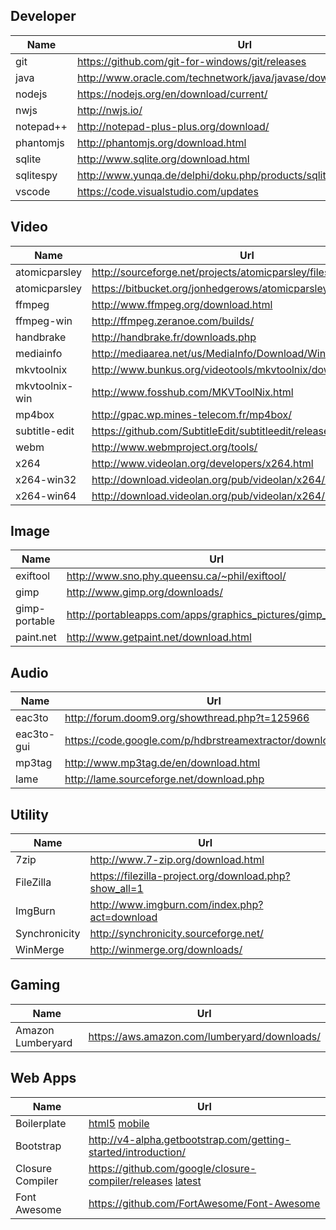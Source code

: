 
## Developer
Name          | Url                                                                | Version
----          | ---                                                                | ---
git           | https://github.com/git-for-windows/git/releases                    | 2.11.1
java          | http://www.oracle.com/technetwork/java/javase/downloads/index.html | 8u121
nodejs        | https://nodejs.org/en/download/current/                            | 7.6.0
nwjs          | http://nwjs.io/                                                    | 0.13.3
notepad++     | http://notepad-plus-plus.org/download/                             | 6.9.1
phantomjs     | http://phantomjs.org/download.html                                 | 2.1.1
sqlite        | http://www.sqlite.org/download.html                                | 3.17.0
sqlitespy     | http://www.yunqa.de/delphi/doku.php/products/sqlitespy/index       | 1.9.11
vscode        | https://code.visualstudio.com/updates                              | 1.9.1

## Video
Name           | Url                                                                | Version
----           | ---                                                                | ---
atomicparsley  | http://sourceforge.net/projects/atomicparsley/files/atomicparsley/ | 0.9.0
atomicparsley  | https://bitbucket.org/jonhedgerows/atomicparsley/downloads         | 0.9.6
ffmpeg         | http://www.ffmpeg.org/download.html                                | 3.2.4
ffmpeg-win     | http://ffmpeg.zeranoe.com/builds/                                  | 
handbrake      | http://handbrake.fr/downloads.php                                  | 1.0.2
mediainfo      | http://mediaarea.net/us/MediaInfo/Download/Windows                 | 0.7.92.1
mkvtoolnix     | http://www.bunkus.org/videotools/mkvtoolnix/downloads.html         | 9.9.0
mkvtoolnix-win | http://www.fosshub.com/MKVToolNix.html                             | 9.9.0
mp4box         | http://gpac.wp.mines-telecom.fr/mp4box/                            | 0.5.2
subtitle-edit  | https://github.com/SubtitleEdit/subtitleedit/releases              | 3.5.1
webm           | http://www.webmproject.org/tools/                                  | 
x264           | http://www.videolan.org/developers/x264.html                       | 
x264-win32     | http://download.videolan.org/pub/videolan/x264/binaries/win32/     | 
x264-win64     | http://download.videolan.org/pub/videolan/x264/binaries/win64/     | 

## Image
Name          | Url                                                                | Version
----          | ---                                                                | ---
exiftool      | http://www.sno.phy.queensu.ca/~phil/exiftool/                      | 10.43
gimp          | http://www.gimp.org/downloads/                                     | 2.8.20
gimp-portable | http://portableapps.com/apps/graphics_pictures/gimp_portable       | 2.8.20
paint.net     | http://www.getpaint.net/download.html                              | 4.0.13

## Audio
Name       | Url                                                          | Version
---        | ---                                                          | ---
eac3to     | http://forum.doom9.org/showthread.php?t=125966               | 3.31
eac3to-gui | https://code.google.com/p/hdbrstreamextractor/downloads/list | 0.8
mp3tag     | http://www.mp3tag.de/en/download.html                        | 2.81
lame       | http://lame.sourceforge.net/download.php                     | 3.99

## Utility
Name          | Url
----          | ---
7zip          | http://www.7-zip.org/download.html                     | 16.04
FileZilla     | https://filezilla-project.org/download.php?show_all=1  | 3.24.1
ImgBurn       | http://www.imgburn.com/index.php?act=download          | 2.5.8.0
Synchronicity | http://synchronicity.sourceforge.net/                  | 6.0
WinMerge      | http://winmerge.org/downloads/                         | 2.14.0

## Gaming
Name              | Url
----              | ---
Amazon Lumberyard | https://aws.amazon.com/lumberyard/downloads/

## Web Apps
Name             | Url
----             | ---
Boilerplate      | [html5](http://html5boilerplate.com) [mobile](http://html5boilerplate.com/mobile)
Bootstrap        | http://v4-alpha.getbootstrap.com/getting-started/introduction/
Closure Compiler | https://github.com/google/closure-compiler/releases [latest](http://dl.google.com/closure-compiler/compiler-latest.zip)
Font Awesome     | https://github.com/FortAwesome/Font-Awesome
